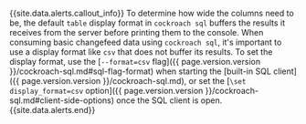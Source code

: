 {{site.data.alerts.callout_info}}
To determine how wide the columns need to be, the default `table` display format in `cockroach sql` buffers the results it receives from the server before printing them to the console. When consuming basic changefeed data using `cockroach sql`, it's important to use a display format like `csv` that does not buffer its results. To set the display format, use the [`--format=csv` flag]({{ page.version.version }}/cockroach-sql.md#sql-flag-format) when starting the [built-in SQL client]({{ page.version.version }}/cockroach-sql.md), or set the [`\set display_format=csv` option]({{ page.version.version }}/cockroach-sql.md#client-side-options) once the SQL client is open.
{{site.data.alerts.end}}
